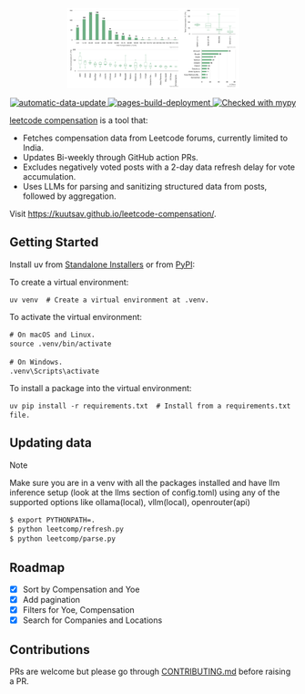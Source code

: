 <p align="center">
<kbd><img src="./assets/leetcomp.png" width="60%"></kbd>
</p>

<p align="center">
<a href="https://github.com/kuutsav/leetcode-compensation/actions/workflows/data-refresh.yaml">
    <img src="https://github.com/kuutsav/leetcode-compensation/actions/workflows/data-refresh.yaml/badge.svg" alt="automatic-data-update">
</a>
<a href="https://github.com/kuutsav/leetcode-compensation/actions/workflows/pages/pages-build-deployment">
    <img src="https://github.com/kuutsav/leetcode-compensation/actions/workflows/pages/pages-build-deployment/badge.svg" alt="pages-build-deployment">
</a>
<a href="http://mypy-lang.org/">
    <img src="http://www.mypy-lang.org/static/mypy_badge.svg" alt="Checked with mypy">
</a>
</p>

[leetcode compensation](https://kuutsav.github.io/leetcode-compensation) is a tool that:
- Fetches compensation data from Leetcode forums, currently limited to India.
- Updates Bi-weekly through GitHub action PRs.
- Excludes negatively voted posts with a 2-day data refresh delay for vote accumulation.
- Uses LLMs for parsing and sanitizing structured data from posts, followed by aggregation.

Visit https://kuutsav.github.io/leetcode-compensation/.

## Getting Started

Install uv from [Standalone Installers](https://github.com/astral-sh/uv) or from [PyPI](https://pypi.org/project/uv/):

To create a virtual environment:

```shell
uv venv  # Create a virtual environment at .venv.
```

To activate the virtual environment:

```shell
# On macOS and Linux.
source .venv/bin/activate

# On Windows.
.venv\Scripts\activate
```

To install a package into the virtual environment:

```shell
uv pip install -r requirements.txt  # Install from a requirements.txt file.
```

## Updating data

> [!NOTE]
> Make sure you are in a venv with all the packages installed and have llm inference setup (look at the llms section of config.toml) using any of the supported options like ollama(local), vllm(local), openrouter(api)

```bash
$ export PYTHONPATH=.
$ python leetcomp/refresh.py
$ python leetcomp/parse.py
```

## Roadmap

- [x] Sort by Compensation and Yoe
- [x] Add pagination
- [x] Filters for Yoe, Compensation
- [x] Search for Companies and Locations

## Contributions

PRs are welcome but please go through [CONTRIBUTING.md](CONTRIBUTING.md) before raising a PR.
